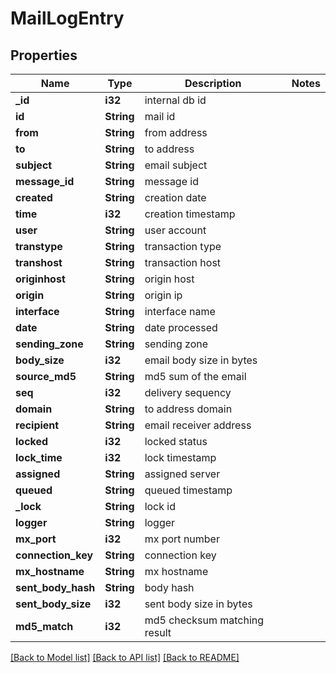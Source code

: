 # MailLogEntry

## Properties

Name | Type | Description | Notes
------------ | ------------- | ------------- | -------------
**_id** | **i32** | internal db id | 
**id** | **String** | mail id | 
**from** | **String** | from address | 
**to** | **String** | to address | 
**subject** | **String** | email subject | 
**message_id** | **String** | message id | 
**created** | **String** | creation date | 
**time** | **i32** | creation timestamp | 
**user** | **String** | user account | 
**transtype** | **String** | transaction type | 
**transhost** | **String** | transaction host | 
**originhost** | **String** | origin host | 
**origin** | **String** | origin ip | 
**interface** | **String** | interface name | 
**date** | **String** | date processed | 
**sending_zone** | **String** | sending zone | 
**body_size** | **i32** | email body size in bytes | 
**source_md5** | **String** | md5 sum of the email | 
**seq** | **i32** | delivery sequency | 
**domain** | **String** | to address domain | 
**recipient** | **String** | email receiver address | 
**locked** | **i32** | locked status | 
**lock_time** | **i32** | lock timestamp | 
**assigned** | **String** | assigned server | 
**queued** | **String** | queued timestamp | 
**_lock** | **String** | lock id | 
**logger** | **String** | logger | 
**mx_port** | **i32** | mx port number | 
**connection_key** | **String** | connection key | 
**mx_hostname** | **String** | mx hostname | 
**sent_body_hash** | **String** | body hash | 
**sent_body_size** | **i32** | sent body size in bytes | 
**md5_match** | **i32** | md5 checksum matching result | 

[[Back to Model list]](../README.md#documentation-for-models) [[Back to API list]](../README.md#documentation-for-api-endpoints) [[Back to README]](../README.md)


